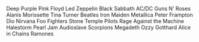 Deep Purple
Pink Floyd
Led Zeppelin
Black Sabbath
AC/DC
Guns N’ Roses
Alanis Morissette
Tina Turner
Beatles
Iron Maiden
Metallica
Peter Frampton
Dio
Nirvana
Foo Fighters
Stone Temple Pilots
Rage Against the Machine
Halestorm
Pearl Jam
Audioslave
Scorpions
Megadeth
Ozzy
Gotthard
Alice in Chains
Ramones
